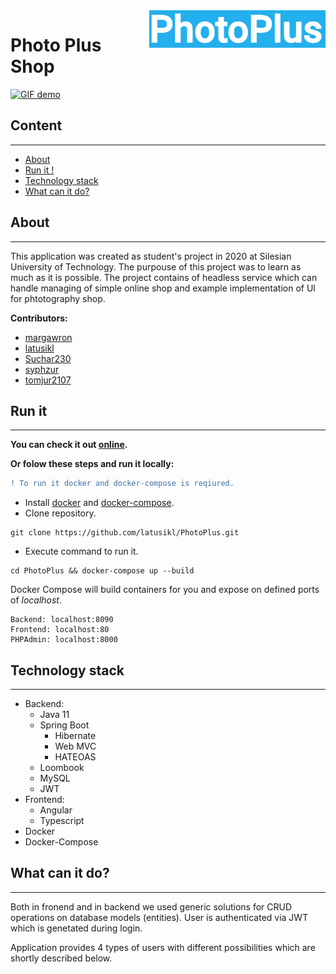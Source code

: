 <img src="res/logo.png" align="right" height="60">

Photo Plus Shop
======================

[![GIF demo](res/about.gif)](https://www.youtube.com/watch?v=lcaKMNPizFM)



## Content
---

- [About](#about)
- [Run it !](#run-it)
- [Technology stack](#technology-stack)
- [What can it do?](#what-can-it-do)


## About
---

This application was created as student's project in 2020 at Silesian University of Technology. The purpouse of this project was to learn as much as it is possible. The project contains of headless service which can handle managing of simple online shop and example implementation of UI for phtotography shop.

**Contributors:**
- [margawron](https://github.com/margawron)
- [latusikl](https://github.com/latusikl)
- [Suchar230](https://github.com/Suchar230)
- [syphzur](https://github.com/syphzur)
- [tomjur2107](https://github.com/tomjur2107)
  
## Run it
---

**You can check it out [online](http://photoplus.cf/).**

**Or folow these steps and run it locally:**
```diff
! To run it docker and docker-compose is reqiured.
```
- Install [docker](https://docs.docker.com/get-docker/) and [docker-compose](https://docs.docker.com/compose/install/).
- Clone repository.
```shell
git clone https://github.com/latusikl/PhotoPlus.git
```
- Execute command to run it.
```shell
cd PhotoPlus && docker-compose up --build
```

Docker Compose will build containers for you and expose on defined ports of *localhost*.

```
Backend: localhost:8090
Frontend: localhost:80
PHPAdmin: localhost:8000
```

## Technology stack
---
  - Backend:
    - Java 11
    - Spring Boot
      - Hibernate
      - Web MVC
      - HATEOAS
    - Loombook
    - MySQL
    - JWT
  - Frontend:
    - Angular
    - Typescript
  - Docker
  - Docker-Compose

## What can it do?
---
Both in fronend and in backend we used generic solutions for CRUD operations on database models (entities). User is authenticated via JWT which is genetated during login.

Application provides 4 types of users with different possibilities which are shortly described below.

